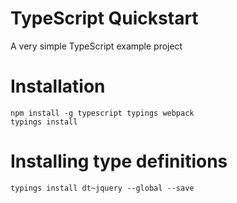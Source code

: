 # TypeScript Quickstart

A very simple TypeScript example project

# Installation

```
npm install -g typescript typings webpack
typings install
```

# Installing type definitions

```
typings install dt~jquery --global --save
```
